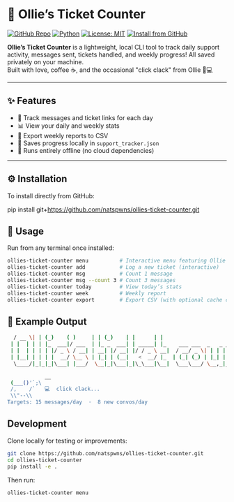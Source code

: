 # 🐾 Ollie’s Ticket Counter

[![GitHub Repo](https://img.shields.io/badge/GitHub-natspwns%2Follies--ticket--counter-181717?logo=github)](https://github.com/natspwns/ollies-ticket-counter)
[![Python](https://img.shields.io/badge/Python-3.8%2B-blue?logo=python)](https://www.python.org/)
[![License: MIT](https://img.shields.io/badge/License-MIT-yellow.svg)](LICENSE)
[![Install from GitHub](https://img.shields.io/badge/pip%20install-git%2Bhttps%3A%2F%2Fgithub.com%2Fnatspwns%2Follies--ticket--counter.git-brightgreen)](https://github.com/natspwns/ollies-ticket-counter)

**Ollie’s Ticket Counter** is a lightweight, local CLI tool to track daily support activity, messages sent, tickets handled, and weekly progress!
All saved privately on your machine.  
Built with love, coffee ☕, and the occasional "click clack" from Ollie 🐶💻

---

## ✨ Features

- 🧮 Track messages and ticket links for each day  
- 📊 View your daily and weekly stats  
- 📁 Export weekly reports to CSV  
- 💾 Saves progress locally in `support_tracker.json`  
- 🐾 Runs entirely offline (no cloud dependencies)

---

## ⚙️ Installation

To install directly from GitHub:


pip install git+https://github.com/natspwns/ollies-ticket-counter.git

## 🚀 Usage

Run from any terminal once installed:
```bash
ollies-ticket-counter menu          # Interactive menu featuring Ollie 🐶
ollies-ticket-counter add           # Log a new ticket (interactive)
ollies-ticket-counter msg           # Count 1 message
ollies-ticket-counter msg --count 3 # Count 3 messages
ollies-ticket-counter today         # View today’s stats
ollies-ticket-counter week          # Weekly report
ollies-ticket-counter export        # Export CSV (with optional cache clear)
```

## 🧩 Example Output
```bash
  / __ \| | (_)    ( )     | | (_)    | |      | |                         | |           
 | |  | | | |_  ___|/ ___  | |_ _  ___| | _____| |_    ___ ___  _   _ _ __ | |_ ___ _ __ 
 | |  | | | | |/ _ \ / __| | __| |/ __| |/ / _ \ __|  / __/ _ \| | | | '_ \| __/ _ \ '__|
 | |__| | | | |  __/ \__ \ | |_| | (__|   <  __/ |_  | (_| (_) | |_| | | | | ||  __/ |   
  \____/|_|_|_|\___| |___/  \__|_|\___|_|\_\___|\__|  \___\___/ \__,_|_| |_|\__\___|_|   

            __
 (___()'`;\
 /,    /`   💻  click clack...
 \\"--\\
Targets: 15 messages/day  ·  8 new convos/day
```

## Development 

Clone locally for testing or improvements:
```bash
git clone https://github.com/natspwns/ollies-ticket-counter.git
cd ollies-ticket-counter
pip install -e .
```
Then run:
```bash
ollies-ticket-counter menu
```
